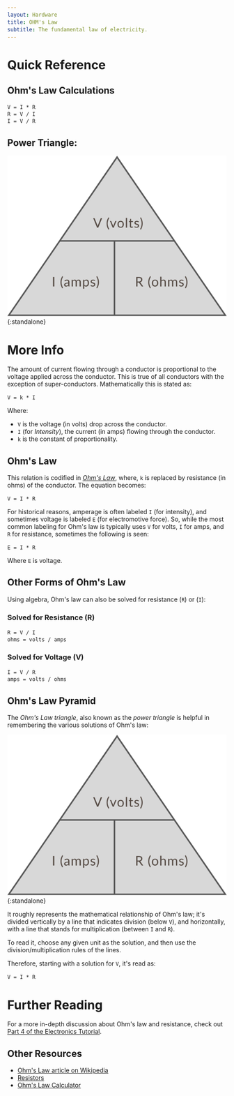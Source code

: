 ```yaml
---
layout: Hardware
title: OHM's Law
subtitle: The fundamental law of electricity.
---
```


# Quick Reference

## Ohm's Law Calculations

```
V = I * R
R = V / I
I = V / R
```

## Power Triangle:

![Illustration of a triangle divided into three sections with volts in the top and the bottom divided again with amps on the left and ohms on the right](/Hardware/Tutorials/Electronics/Part4/Ohms_Law_Pyramid.svg){:standalone}

# More Info

The amount of current flowing through a conductor is proportional to the voltage applied across the conductor.  This is true of all conductors with the exception of super-conductors.  Mathematically this is stated as:

```
V = k * I
```

Where:

- `V` is the voltage (in volts) drop across the conductor.
- `I` (for _Intensity_), the current (in amps) flowing through the conductor.
- `k` is the constant of proportionality.

## Ohm's Law

This relation is codified in [_Ohm's Law_](https://en.wikipedia.org/wiki/Ohm%27s_law), where, `k` is replaced by resistance (in ohms) of the conductor. The equation becomes:

```
V = I * R
```

For historical reasons, amperage is often labeled `I` (for intensity), and sometimes voltage is labeled `E` (for electromotive force). So, while the most common labeling for Ohm's law is typically uses `V` for volts, `I` for amps, and `R` for resistance, sometimes the following is seen:

```
E = I * R
```

Where `E` is voltage.

## Other Forms of Ohm's Law

Using algebra, Ohm's law can also be solved for resistance (`R`) or (`I`):

### Solved for Resistance (R)

```
R = V / I
ohms = volts / amps
```

### Solved for Voltage (V)

```
I = V / R
amps = volts / ohms
```

## Ohm's Law Pyramid

The _Ohm's Law triangle_, also known as the _power triangle_ is helpful in remembering the various solutions of Ohm's law:

![Illustration of a triangle divided into three sections with volts in the top and the bottom divided again with amps on the left and ohms on the right](/Hardware/Tutorials/Electronics/Part4/Ohms_Law_Pyramid.svg){:standalone}

It roughly represents the mathematical relationship of Ohm's law; it's divided vertically by a line that indicates division (below `V`), and horizontally, with a line that stands for multiplication (between `I` and `R`).

To read it, choose any given unit as the solution, and then use the division/multiplication rules of the lines.

Therefore, starting with a solution for `V`, it's read as:

```
V = I * R
```

# Further Reading

For a more in-depth discussion about Ohm's law and resistance, check out [Part 4 of the Electronics Tutorial](/Hardware/Tutorials/Electronics/Part4/Resistance/).

## Other Resources

* [Ohm's Law article on Wikipedia](https://en.wikipedia.org/wiki/Ohm%27s_law)
* [Resistors](/Hardware/Reference/Equations_and_Laws/Resistance/)
* [Ohm's Law Calculator](http://www.ohmslawcalculator.com/ohms-law-calculator)